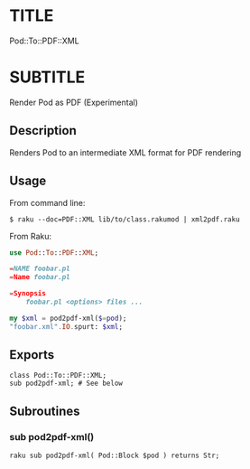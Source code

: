 TITLE
=====

Pod::To::PDF::XML

SUBTITLE
========

Render Pod as PDF (Experimental)

Description
-----------

Renders Pod to an intermediate XML format for PDF rendering

Usage
-----

From command line:

    $ raku --doc=PDF::XML lib/to/class.rakumod | xml2pdf.raku

From Raku:

```raku
use Pod::To::PDF::XML;

=NAME foobar.pl
=Name foobar.pl

=Synopsis
    foobar.pl <options> files ...

my $xml = pod2pdf-xml($=pod);
"foobar.xml".IO.spurt: $xml;
```
Exports
-------

    class Pod::To::PDF::XML;
    sub pod2pdf-xml; # See below

Subroutines
-----------

### sub pod2pdf-xml()

```raku sub pod2pdf-xml( Pod::Block $pod ) returns Str;```

